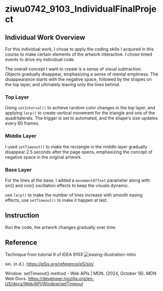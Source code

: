 # ziwu0742_9103_IndividualFinalProject

## Individual Work Overview
For this individual work, I chose to apply the coding skills I acquired in this course to make certain elements of the artwork interactive. I chose timed events to drive my individual code. 

The overall concept I want to create is a sense of visual subtraction. Objects gradually disappear, emphasizing a sense of mental emptiness. The disappearance starts with the negative space, followed by the shapes on the top layer, and ultimately leaving only the lines behind. 

### Top Layer

Using `setInterval()` to achieve random color changes in the top layer, and applying `lerp()` to create vertical movement for the triangle and one of the quadrilaterals. The trigger is set to automated, and the shape's size updates every 60 frames.

### Middle Layer

I used `setTimeout()` to make the rectangle in the middle layer gradually disappear 2.5 seconds after the page opens, emphasizing the concept of negative space in the original artwork. 

### Base Layer 
For the lines at the base, I added a `movementOffset` parameter along with sin() and cos() oscillation effects to keep the visuals dynamic.

use `lerp()` to make the number of lines increase with smooth easing effects, use `setTimeout()` to make it happen at last. 

## Instruction 
Run the code, the artwork changes gradually over time. 

## Reference

Technique from tutorial 9 of IDEA 9103 ![easing-illustration-intro](https://github.com/user-attachments/assets/61ed5157-1ef3-4ccc-bba6-e3737b1c7d83) 

sin. (n.d.). https://p5js.org/reference/p5/sin/

Window: setTimeout() method - Web APIs | MDN. (2024, October 16). MDN Web Docs. https://developer.mozilla.org/en-US/docs/Web/API/Window/setTimeout 
